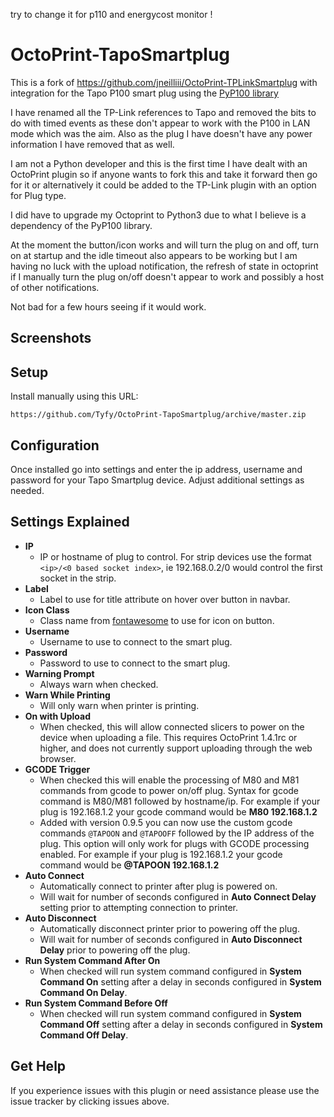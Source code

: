 try to change it for p110 and energycost monitor !


# OctoPrint-TapoSmartplug

This is a fork of https://github.com/jneilliii/OctoPrint-TPLinkSmartplug with integration for the Tapo P100 smart plug using the [PyP100 library](https://github.com/fishbigger/TapoP100)

I have renamed all the TP-Link references to Tapo and removed the bits to do with timed events as these don't appear to work with the P100 in LAN mode which was the aim. Also as the plug I have doesn't have any power information I have removed that as well.

I am not a Python developer and this is the first time I have dealt with an OctoPrint plugin so if anyone wants to fork this and take it forward then go for it or alternatively it could be added to the TP-Link plugin with an option for Plug type.

I did have to upgrade my Octoprint to Python3 due to what I believe is a dependency of the PyP100 library.

At the moment the button/icon works and will turn the plug on and off, turn on at startup and the idle timeout also appears to be working but I am having no luck with the upload notification, the refresh of state in octoprint if I manually turn the plug on/off doesn't appear to work and possibly a host of other notifications.

Not bad for a few hours seeing if it would work.

##  Screenshots

## Setup

Install manually using this URL:

    https://github.com/Tyfy/OctoPrint-TapoSmartplug/archive/master.zip


## Configuration

Once installed go into settings and enter the ip address, username and password for your Tapo Smartplug device. Adjust additional settings as needed.

## Settings Explained
- **IP**
  - IP or hostname of plug to control. For strip devices use the format `<ip>/<0 based socket index>`, ie 192.168.0.2/0 would control the first socket in the strip.
- **Label**
  - Label to use for title attribute on hover over button in navbar.
- **Icon Class**
  - Class name from [fontawesome](https://fontawesome.com/v3.2.1/icons/) to use for icon on button.
- **Username**
  - Username to use to connect to the smart plug.
- **Password**
  - Password to use to connect to the smart plug.
- **Warning Prompt**
  - Always warn when checked.
- **Warn While Printing**
  - Will only warn when printer is printing.
- **On with Upload**
  - When checked, this will allow connected slicers to power on the device when uploading a file.  This requires OctoPrint 1.4.1rc or higher, and does not currently support uploading through the web browser.
- **GCODE Trigger**
  - When checked this will enable the processing of M80 and M81 commands from gcode to power on/off plug.  Syntax for gcode command is M80/M81 followed by hostname/ip.  For example if your plug is 192.168.1.2 your gcode command would be **M80 192.168.1.2**
  - Added with version 0.9.5 you can now use the custom gcode commands `@TAPOON` and `@TAPOOFF` followed by the IP address of the plug.  This option will only work for plugs with GCODE processing enabled.  For example if your plug is 192.168.1.2 your gcode command would be **@TAPOON 192.168.1.2**
- **Auto Connect**
  - Automatically connect to printer after plug is powered on.
  - Will wait for number of seconds configured in **Auto Connect Delay** setting prior to attempting connection to printer.
- **Auto Disconnect**
  - Automatically disconnect printer prior to powering off the plug.
  - Will wait for number of seconds configured in **Auto Disconnect Delay** prior to powering off the plug.
- **Run System Command After On**
  - When checked will run system command configured in **System Command On** setting after a delay in seconds configured in **System Command On Delay**.
- **Run System Command Before Off**
  - When checked will run system command configured in **System Command Off** setting after a delay in seconds configured in **System Command Off Delay**.
  
## Get Help

If you experience issues with this plugin or need assistance please use the issue tracker by clicking issues above.
